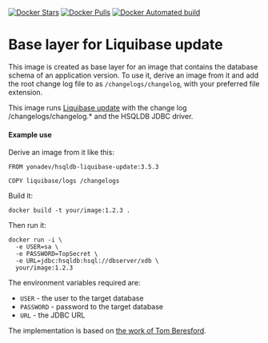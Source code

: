 [![Docker Stars](https://img.shields.io/docker/stars/yonadev/hsqldb-liquibase-update.svg)](https://hub.docker.com/r/yonadev/hsqldb-liquibase-update/)
[![Docker Pulls](https://img.shields.io/docker/pulls/yonadev/hsqldb-liquibase-update.svg)](https://hub.docker.com/r/yonadev/hsqldb-liquibase-update/)
[![Docker Automated build](https://img.shields.io/docker/automated/yonadev/hsqldb-liquibase-update.svg)](https://hub.docker.com/r/yonadev/hsqldb-liquibase-update/)

Base layer for Liquibase update
==================================

This image is created as base layer for an image that contains the database schema of an application version. To use it, derive an image from it and add the root change log file to as ``/changelogs/changelog``, with your preferred file extension.

This image runs [Liquibase update](http://www.liquibase.org/documentation/update.html) with the change log /changelogs/changelog.\* and the HSQLDB JDBC driver.

#### Example use
Derive an image from it like this:
```
FROM yonadev/hsqldb-liquibase-update:3.5.3

COPY liquibase/logs /changelogs
```

Build it:
```
docker build -t your/image:1.2.3 .
```

Then run it:
```
docker run -i \
  -e USER=sa \
  -e PASSWORD=TopSecret \
  -e URL=jdbc:hsqldb:hsql://dbserver/xdb \
  your/image:1.2.3
```

The environment variables required are:

- ``USER`` - the user to the target database  
- ``PASSWORD`` - password to the target database  
- ``URL`` - the JDBC URL

The implementation is based on [the work of Tom Beresford](https://hub.docker.com/r/beresfordt/pg-liquibase-update/~/dockerfile/).
